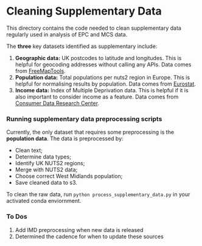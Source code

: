 # Cleaning Supplementary Data

This directory contains the code needed to clean supplementary data regularly used in analysis of EPC and MCS data.

The **three** key datasets identified as supplementary include:

1. **Geographic data:** UK postcodes to latitude and longitudes. This is helpful for geocoding addresses without calling any APIs. Data comes from [FreeMapTools](https://www.freemaptools.com/download-uk-postcode-lat-lng.htm).
2. **Population data:** Total populations per nuts2 region in Europe. This is helpful for normalising results by population. Data comes from [Eurostat](https://appsso.eurostat.ec.europa.eu/nui/show.do?dataset=demo_r_d2jan&lang=en).
3. **Income data:** Index of Multiple Deprivation data. This is helpful if it is also important to consider income as a feature. Data comes from [Consumer Data Research Center](https://data.cdrc.ac.uk/dataset/index-multiple-deprivation-imd).

### Running supplementary data preprocessing scripts

Currently, the only dataset that requires some preprocessing is the **population data**. The data is preprocessed by:

- Clean text;
- Determine data types;
- Identify UK NUTS2 regions;
- Merge with NUTS2 data;
- Choose correct West Midlands population;
- Save cleaned data to s3.

To clean the raw data, run `python process_supplementary_data.py` in your activated conda enviornment.

### To Dos

1. Add IMD preprocessing when new data is released
2. Determined the cadence for when to update these sources
